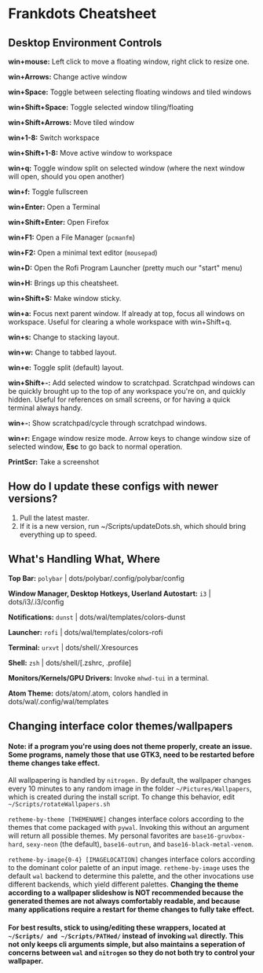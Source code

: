 # Frankdots Cheatsheet
## Desktop Environment Controls
**win+mouse:** Left click to move a floating window, right click to resize one.

**win+Arrows:** Change active window

**win+Space:** Toggle between selecting floating windows and tiled windows

**win+Shift+Space:** Toggle selected window tiling/floating

**win+Shift+Arrows:** Move tiled window

**win+1-8:** Switch workspace

**win+Shift+1-8:** Move active window to workspace

**win+q:** Toggle window split on selected window (where the next window will open, should you open another)

**win+f:** Toggle fullscreen

**win+Enter:** Open a Terminal

**win+Shift+Enter:** Open Firefox

**win+F1:** Open a File Manager (`pcmanfm`)

**win+F2:** Open a minimal text editor (`mousepad`)

**win+D:** Open the Rofi Program Launcher (pretty much our "start" menu)

**win+H:** Brings up this cheatsheet.

**win+Shift+S:** Make window sticky.

**win+a:** Focus next parent window. If already at top, focus all windows on workspace. Useful for clearing a whole workspace with win+Shift+q.

**win+s:** Change to stacking layout.

**win+w:** Change to tabbed layout.

**win+e:** Toggle split (default) layout.

**win+Shift+-:** Add selected window to scratchpad. Scratchpad windows can be quickly brought up to the top of any workspace you're on, and quickly hidden. Useful for references on small screens, or for having a quick terminal always handy.

**win+-:** Show scratchpad/cycle through scratchpad windows.

**win+r:** Engage window resize mode. Arrow keys to change window size of selected window, **Esc** to go back to normal operation.

**PrintScr:** Take a screenshot

## How do I update these configs with newer versions?
1. Pull the latest master.
2. If it is a new version, run ~/Scripts/updateDots.sh, which should bring everything up to speed.

## What's Handling What, Where
**Top Bar:**
`polybar` | dots/polybar/.config/polybar/config

**Window Manager, Desktop Hotkeys, Userland Autostart:** `i3` | dots/i3/.i3/config

**Notifications:** `dunst` | dots/wal/templates/colors-dunst

**Launcher:** `rofi` | dots/wal/templates/colors-rofi

**Terminal:** `urxvt` | dots/shell/.Xresources

**Shell:** `zsh` | dots/shell/[.zshrc, .profile]

**Monitors/Kernels/GPU Drivers:** Invoke `mhwd-tui` in a terminal.

**Atom Theme:** dots/atom/.atom, colors handled in dots/wal/.config/wal/templates

## Changing interface color themes/wallpapers

#### Note: if a program you're using does not theme properly, create an issue. Some programs, namely those that use GTK3, need to be restarted before theme changes take effect.

All wallpapering is handled by `nitrogen.` By default, the wallpaper changes every 10 minutes to any random image in the folder `~/Pictures/Wallpapers`, which is created during the install script. To change this behavior, edit `~/Scripts/rotateWallpapers.sh`


`retheme-by-theme [THEMENAME]` changes interface colors according to the themes that come packaged with `pywal`. Invoking this without an argument will return all possible themes. My personal favorites are `base16-gruvbox-hard`, `sexy-neon` (the default), `base16-outrun`, and `base16-black-metal-venom`.


`retheme-by-image{0-4} [IMAGELOCATION]` changes interface colors according to the dominant color palette of an input image. `retheme-by-image` uses the default `wal` backend to determine this palette, and the other invocations use different backends, which yield different palettes. **Changing the theme according to a wallpaper slideshow is NOT recommended because the generated themes are not always comfortably readable, and because many applications require a restart for theme changes to fully take effect.**

#### For best results, stick to using/editing these wrappers, located at `~/Scripts/ and ~/Scripts/PATHed/` instead of invoking `wal` directly. This not only keeps cli arguments simple, but also maintains a seperation of concerns between `wal` and `nitrogen` so they do not both try to control your wallpaper.
